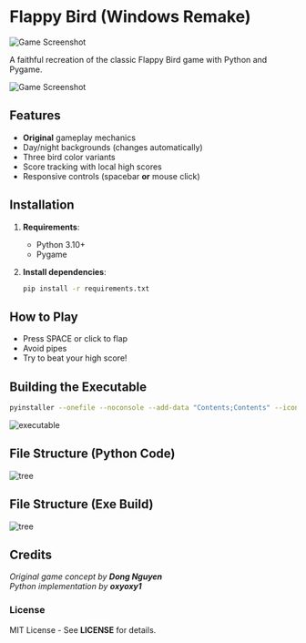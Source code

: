 # Flappy Bird (Windows Remake)

![Game Screenshot](Screenshots/menu.PNG)

A faithful recreation of the classic Flappy Bird game with Python and Pygame.

![Game Screenshot](Screenshots/gameover.PNG)

## Features
- **Original** gameplay mechanics
- Day/night backgrounds (changes automatically)
- Three bird color variants
- Score tracking with local high scores
- Responsive controls (spacebar **or** mouse click)

## Installation

1. **Requirements**:
   - Python 3.10+
   - Pygame

2. **Install dependencies**:
   ```bash
   pip install -r requirements.txt
   ```
   
## How to Play
- Press SPACE or click to flap
- Avoid pipes
- Try to beat your high score!

## Building the Executable
```bash
pyinstaller --onefile --noconsole --add-data "Contents;Contents" --icon=Contents/icon.ico flappy_bird.py
```
![executable](Screenshots/flappydotexe.PNG)


## File Structure (Python Code)
![tree](Screenshots/tree.PNG)

## File Structure (Exe Build)
![tree](Screenshots/tree2.PNG)

## Credits
*Original game concept by **Dong Nguyen*** <br>
*Python implementation by **oxyoxy1***

### License
MIT License - See **LICENSE** for details.
